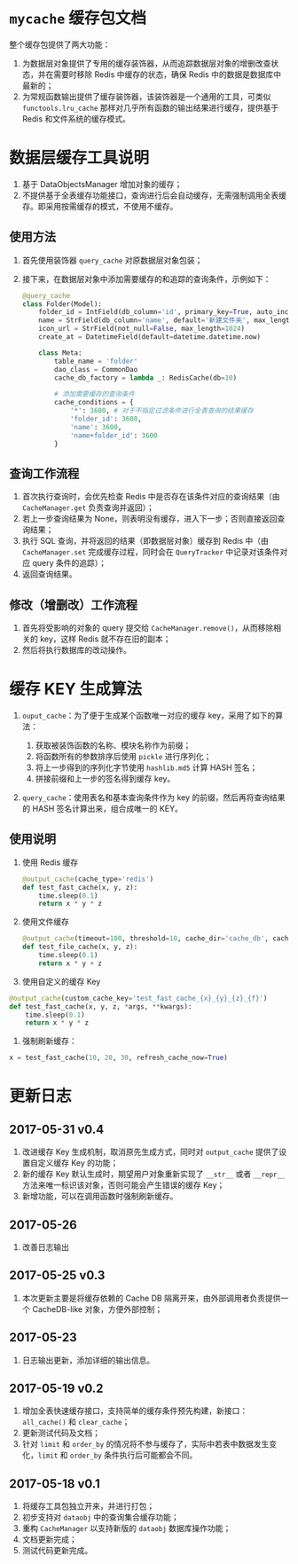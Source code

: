 # `mycache` 缓存包文档

整个缓存包提供了两大功能：
1. 为数据层对象提供了专用的缓存装饰器，从而追踪数据层对象的增删改查状态，并在需要时移除 Redis 中缓存的状态，确保 Redis 中的数据是数据库中最新的；
1. 为常规函数输出提供了缓存装饰器，该装饰器是一个通用的工具，可类似 `functools.lru_cache` 那样对几乎所有函数的输出结果进行缓存，提供基于 Redis 和文件系统的缓存模式。

# 数据层缓存工具说明

1. 基于 DataObjectsManager 增加对象的缓存；
2. 不提供基于全表缓存功能接口，查询进行后会自动缓存，无需强制调用全表缓存。即采用按需缓存的模式，不使用不缓存。

## 使用方法

1. 首先使用装饰器 `query_cache` 对原数据层对象包装；
2. 接下来，在数据层对象中添加需要缓存的和追踪的查询条件，示例如下：

    ```python
    @query_cache
    class Folder(Model):
        folder_id = IntField(db_column='id', primary_key=True, auto_increment=True)
        name = StrField(db_column='name', default='新建文件夹', max_length=255)
        icon_url = StrField(not_null=False, max_length=1024)
        create_at = DatetimeField(default=datetime.datetime.now)
    
        class Meta:
            table_name = 'folder'
            dao_class = CommonDao
            cache_db_factory = lambda _: RedisCache(db=10)
         
            # 添加需要缓存的查询条件
            cache_conditions = {
                '*': 3600, # 对于不指定过滤条件进行全表查询的结果缓存
                'folder_id': 3600,
                'name': 3600,
                'name+folder_id': 3600
            }
    ```

## 查询工作流程

1. 首次执行查询时，会优先检查 Redis 中是否存在该条件对应的查询结果（由 `CacheManager.get` 负责查询并返回）；
2. 若上一步查询结果为 None，则表明没有缓存，进入下一步；否则直接返回查询结果；
3. 执行 SQL 查询，并将返回的结果（即数据层对象）缓存到 Redis 中（由 `CacheManager.set` 完成缓存过程，同时会在 `QueryTracker` 中记录对该条件对应 query 条件的追踪）；
4. 返回查询结果。

## 修改（增删改）工作流程

1. 首先将受影响的对象的 query 提交给 `CacheManager.remove()`，从而移除相关的 key，这样 Redis 就不存在旧的副本；
2. 然后将执行数据库的改动操作。


# 缓存 KEY 生成算法 
1. `ouput_cache`：为了便于生成某个函数唯一对应的缓存 key，采用了如下的算法：
    1. 获取被装饰函数的名称、模块名称作为前缀；
    2. 将函数所有的参数排序后使用 `pickle` 进行序列化；
    3. 将上一步得到的序列化字节使用 `hashlib.md5` 计算 HASH 签名；
    4. 拼接前缀和上一步的签名得到缓存 key。

1. `query_cache`：使用表名和基本查询条件作为 key 的前缀，然后再将查询结果的 HASH 签名计算出来，组合成唯一的 KEY。
    
## 使用说明

1. 使用 Redis 缓存
    
    ```python
    @output_cache(cache_type='redis')
    def test_fast_cache(x, y, z):
        time.sleep(0.1)
        return x * y * z
    ```

1. 使用文件缓存

    ```python
    @output_cache(timeout=100, threshold=10, cache_dir='cache_db', cache_type='file')
    def test_file_cache(x, y, z):
        time.sleep(0.1)
        return x * y + z
    ```
    
1. 使用自定义的缓存 Key

```python
@output_cache(custom_cache_key='test_fast_cache_{x}_{y}_{z}_{f}')
def test_fast_cache(x, y, z, *args, **kwargs):
    time.sleep(0.1)
    return x * y * z
```

1. 强制刷新缓存：
```python
x = test_fast_cache(10, 20, 30, refresh_cache_now=True)
```

# 更新日志
## 2017-05-31 v0.4
1. 改进缓存 Key 生成机制，取消原先生成方式，同时对 `output_cache` 提供了设置自定义缓存 Key 的功能；
2. 新的缓存 Key 默认生成时，期望用户对象重新实现了 `__str__` 或者 `__repr__` 方法来唯一标识该对象，否则可能会产生错误的缓存 Key；
3. 新增功能，可以在调用函数时强制刷新缓存。

## 2017-05-26
1. 改善日志输出

## 2017-05-25 v0.3
1. 本次更新主要是将缓存依赖的 Cache DB 隔离开来，由外部调用者负责提供一个 CacheDB-like 对象，方便外部控制；

## 2017-05-23
1. 日志输出更新，添加详细的输出信息。

## 2017-05-19 v0.2
1. 增加全表快速缓存接口，支持简单的缓存条件预先构建，新接口：`all_cache()` 和 `clear_cache`；
1. 更新测试代码及文档；
1. 针对 `limit` 和 `order_by` 的情况将不参与缓存了，实际中若表中数据发生变化，`limit` 和 `order_by` 条件执行后可能都会不同。

## 2017-05-18 v0.1

1. 将缓存工具包独立开来，并进行打包；
1. 初步支持对 `dataobj` 中的查询集合缓存功能；
1. 重构 `CacheManager` 以支持新版的 `dataobj` 数据库操作功能；
1. 文档更新完成；
1. 测试代码更新完成。